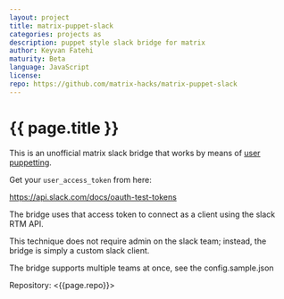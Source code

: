 ```yaml
---
layout: project
title: matrix-puppet-slack
categories: projects as
description: puppet style slack bridge for matrix
author: Keyvan Fatehi
maturity: Beta
language: JavaScript
license: 
repo: https://github.com/matrix-hacks/matrix-puppet-slack
---
```


# {{ page.title }}
This is an unofficial matrix slack bridge that works by means of [user puppetting](https://github.com/AndrewJDR/matrix-puppet-bridge).

Get your `user_access_token` from here:

https://api.slack.com/docs/oauth-test-tokens

The bridge uses that access token to connect as a client using the slack RTM API.

This technique does not require admin on the slack team; instead, the bridge is simply a custom slack client.

The bridge supports multiple teams at once, see the config.sample.json

Repository: <{{page.repo}}>
